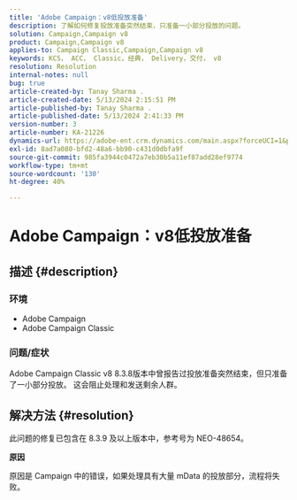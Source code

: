 ```yaml
---
title: 'Adobe Campaign：v8低投放准备'
description: 了解如何修复投放准备突然结束，只准备一小部分投放的问题。
solution: Campaign,Campaign v8
product: Campaign,Campaign v8
applies-to: Campaign Classic,Campaign,Campaign v8
keywords: KCS， ACC， Classic，经典， Delivery，交付， v8
resolution: Resolution
internal-notes: null
bug: true
article-created-by: Tanay Sharma .
article-created-date: 5/13/2024 2:15:51 PM
article-published-by: Tanay Sharma .
article-published-date: 5/13/2024 2:41:33 PM
version-number: 3
article-number: KA-21226
dynamics-url: https://adobe-ent.crm.dynamics.com/main.aspx?forceUCI=1&pagetype=entityrecord&etn=knowledgearticle&id=c1e55a47-3311-ef11-9f8a-6045bd02b206
exl-id: 8ad7a080-bfd2-48a6-bb90-c431d0dbfa9f
source-git-commit: 985fa3944c0472a7eb30b5a11ef87add28ef9774
workflow-type: tm+mt
source-wordcount: '130'
ht-degree: 40%

---
```


# Adobe Campaign：v8低投放准备

## 描述 {#description}


### 环境

- Adobe Campaign
- Adobe Campaign Classic


### 问题/症状

Adobe Campaign Classic v8 8.3.8版本中曾报告过投放准备突然结束，但只准备了一小部分投放。 这会阻止处理和发送剩余人群。


## 解决方法 {#resolution}


此问题的修复已包含在 8.3.9 及以上版本中，参考号为 NEO-48654。

<b>原因</b>

原因是 Campaign 中的错误，如果处理具有大量 mData 的投放部分，流程将失败。

